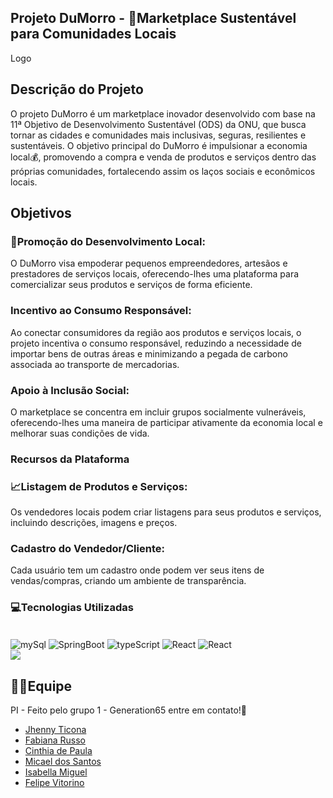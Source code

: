 ## Projeto DuMorro - 🛒Marketplace Sustentável para Comunidades Locais

Logo

## Descrição do Projeto

O projeto DuMorro é um marketplace inovador desenvolvido com base na 11ª Objetivo de Desenvolvimento Sustentável (ODS) da ONU, que busca tornar as cidades e comunidades mais inclusivas, seguras, resilientes e sustentáveis. O objetivo principal do DuMorro é impulsionar a economia local💰, promovendo a compra e venda de produtos e serviços dentro das próprias comunidades, fortalecendo assim os laços sociais e econômicos locais.



## Objetivos

### 🚀**Promoção do Desenvolvimento Local:** 
O DuMorro visa empoderar pequenos empreendedores, artesãos e prestadores de serviços locais, oferecendo-lhes uma plataforma para comercializar seus produtos e serviços de forma eficiente.

### **Incentivo ao Consumo Responsável:**
Ao conectar consumidores da região aos produtos e serviços locais, o projeto incentiva o consumo responsável, reduzindo a necessidade de importar bens de outras áreas e minimizando a pegada de carbono associada ao transporte de mercadorias.

### **Apoio à Inclusão Social:**
O marketplace se concentra em incluir grupos socialmente vulneráveis, oferecendo-lhes uma maneira de participar ativamente da economia local e melhorar suas condições de vida.

### Recursos da Plataforma

### 📈**Listagem de Produtos e Serviços:**
Os vendedores locais podem criar listagens para seus produtos e serviços, incluindo descrições, imagens e preços.

### **Cadastro do Vendedor/Cliente:** 
Cada usuário tem um cadastro onde podem ver seus itens de vendas/compras, criando um ambiente de transparência.


### 💻Tecnologias Utilizadas

<div style="display: inline_block"><br>
<img align="center" alt="mySql" src="https://img.shields.io/badge/MySQL-00000F?style=for-the-badge&logo=mysql&logoColor=white">
<img align="center" alt="SpringBoot" src="https://img.shields.io/badge/Spring-6DB33F?style=for-the-badge&logo=spring&logoColor=white">
<img align="center" alt="typeScript" src="https://img.shields.io/badge/TypeScript-007ACC?style=for-the-badge&logo=typescript&logoColor=white">
<img align="center" alt="React" src="https://img.shields.io/badge/React-20232A?style=for-the-badge&logo=react&logoColor=61DAFB">
<img align="center" alt="React" src="https://img.shields.io/badge/Tailwind_CSS-38B2AC?style=for-the-badge&logo=tailwind-css&logoColor=white"
 
 <div style="display: inline_block"><br>
  <img align="center" src="https://github-readme-stats.vercel.app/api?username=projetodumorro&show_icons=true&theme=radical" />
 </div>
</div>




## 🤜🤛Equipe

PI - Feito pelo grupo 1 - Generation65 entre em  contato!👋

* [Jhenny Ticona](https://github.com/jhennyticona)
* [Fabiana Russo](https://github.com/fabianaRusso/)
* [Cinthia de Paula](https://github.com/cinthiadepaula)
* [Micael dos Santos](https://github.com/frizzly-mika)
* [Isabella Miguel](https://github.com/Isamiguel)
* [Felipe Vitorino](https://github.com/FelipeVitorinu)
